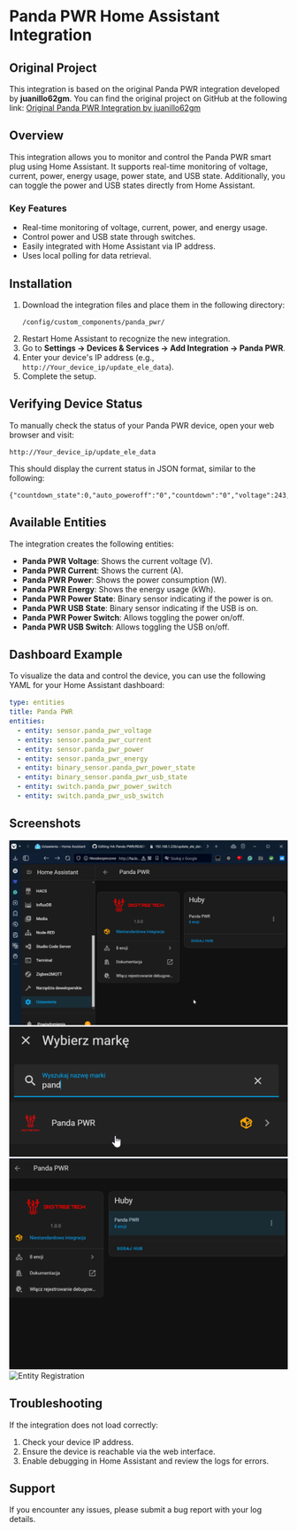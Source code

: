 # Panda PWR Home Assistant Integration

## Original Project
This integration is based on the original Panda PWR integration developed by **juanillo62gm**. You can find the original project on GitHub at the following link:
[Original Panda PWR Integration by juanillo62gm](https://github.com/juanillo62gm/HA-Panda-PWR)

## Overview
This integration allows you to monitor and control the Panda PWR smart plug using Home Assistant. It supports real-time monitoring of voltage, current, power, energy usage, power state, and USB state. Additionally, you can toggle the power and USB states directly from Home Assistant.

### Key Features
- Real-time monitoring of voltage, current, power, and energy usage.
- Control power and USB state through switches.
- Easily integrated with Home Assistant via IP address.
- Uses local polling for data retrieval.

## Installation
1. Download the integration files and place them in the following directory:
   ```
   /config/custom_components/panda_pwr/
   ```
2. Restart Home Assistant to recognize the new integration.
3. Go to **Settings → Devices & Services → Add Integration → Panda PWR**.
4. Enter your device's IP address (e.g., `http://Your_device_ip/update_ele_data`).
5. Complete the setup.

## Verifying Device Status
To manually check the status of your Panda PWR device, open your web browser and visit:
```
http://Your_device_ip/update_ele_data
```
This should display the current status in JSON format, similar to the following:
```
{"countdown_state":0,"auto_poweroff":"0","countdown":"0","voltage":243,"current":0.073269,"power":4,"power_state":1,"usb_state":0,"ele":26.695404}
```

## Available Entities
The integration creates the following entities:
- **Panda PWR Voltage**: Shows the current voltage (V).
- **Panda PWR Current**: Shows the current (A).
- **Panda PWR Power**: Shows the power consumption (W).
- **Panda PWR Energy**: Shows the energy usage (kWh).
- **Panda PWR Power State**: Binary sensor indicating if the power is on.
- **Panda PWR USB State**: Binary sensor indicating if the USB is on.
- **Panda PWR Power Switch**: Allows toggling the power on/off.
- **Panda PWR USB Switch**: Allows toggling the USB on/off.

## Dashboard Example
To visualize the data and control the device, you can use the following YAML for your Home Assistant dashboard:
```yaml
type: entities
title: Panda PWR
entities:
  - entity: sensor.panda_pwr_voltage
  - entity: sensor.panda_pwr_current
  - entity: sensor.panda_pwr_power
  - entity: sensor.panda_pwr_energy
  - entity: binary_sensor.panda_pwr_power_state
  - entity: binary_sensor.panda_pwr_usb_state
  - entity: switch.panda_pwr_power_switch
  - entity: switch.panda_pwr_usb_switch
```

## Screenshots
![Entities View](https://github.com/robertbigk/Panda-PWR/raw/main/pictures/vivaldi_HA3HuSB0Ki.png)
![Integration Details](https://github.com/robertbigk/Panda-PWR/raw/main/pictures/vivaldi_2TanOBLvL1.png)
![Integration Hub](https://github.com/robertbigk/Panda-PWR/raw/main/pictures/vivaldi_dvTpkZC8SX.png)
![Entity Registration](https://github.com/robertbigk/Panda-PWR/raw/main/pictures/vivaldi_BjNbiqsOPg.png)

## Troubleshooting
If the integration does not load correctly:
1. Check your device IP address.
2. Ensure the device is reachable via the web interface.
3. Enable debugging in Home Assistant and review the logs for errors.

## Support
If you encounter any issues, please submit a bug report with your log details.
